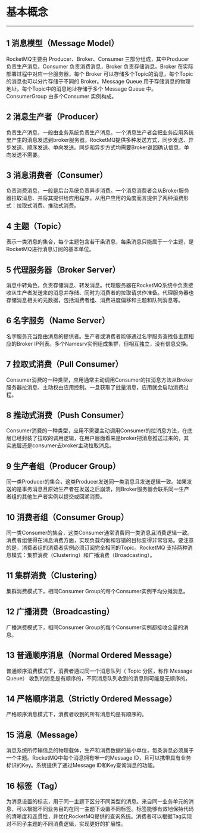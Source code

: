 # 基本概念
----
## 1 消息模型（Message Model）

RocketMQ主要由 Producer、Broker、Consumer 三部分组成，其中Producer 负责生产消息，Consumer 负责消费消息，Broker 负责存储消息。Broker 在实际部署过程中对应一台服务器，每个 Broker 可以存储多个Topic的消息，每个Topic的消息也可以分片存储于不同的 Broker。Message Queue 用于存储消息的物理地址，每个Topic中的消息地址存储于多个 Message Queue 中。ConsumerGroup 由多个Consumer 实例构成。

## 2 消息生产者（Producer）
 负责生产消息，一般由业务系统负责生产消息。一个消息生产者会把业务应用系统里产生的消息发送到broker服务器。RocketMQ提供多种发送方式，同步发送、异步发送、顺序发送、单向发送。同步和异步方式均需要Broker返回确认信息，单向发送不需要。
 
## 3 消息消费者（Consumer）
 负责消费消息，一般是后台系统负责异步消费。一个消息消费者会从Broker服务器拉取消息、并将其提供给应用程序。从用户应用的角度而言提供了两种消费形式：拉取式消费、推动式消费。
 
## 4 主题（Topic）
  表示一类消息的集合，每个主题包含若干条消息，每条消息只能属于一个主题，是RocketMQ进行消息订阅的基本单位。
  
## 5 代理服务器（Broker Server）
消息中转角色，负责存储消息、转发消息。代理服务器在RocketMQ系统中负责接收从生产者发送来的消息并存储、同时为消费者的拉取请求作准备。代理服务器也存储消息相关的元数据，包括消费者组、消费进度偏移和主题和队列消息等。

## 6 名字服务（Name Server）
名字服务充当路由消息的提供者。生产者或消费者能够通过名字服务查找各主题相应的Broker IP列表。多个Namesrv实例组成集群，但相互独立，没有信息交换。
 
## 7 拉取式消费（Pull Consumer）
  Consumer消费的一种类型，应用通常主动调用Consumer的拉消息方法从Broker服务器拉消息、主动权由应用控制。一旦获取了批量消息，应用就会启动消费过程。
  
## 8 推动式消费（Push Consumer）
 Consumer消费的一种类型，应用不需要主动调用Consumer的拉消息方法，在底层已经封装了拉取的调用逻辑，在用户层面看来是broker把消息推送过来的，其实底层还是consumer去broker主动拉取消息。
 
## 9 生产者组（Producer Group）
  同一类Producer的集合，这类Producer发送同一类消息且发送逻辑一致。如果发送的是事务消息且原始生产者在发送之后崩溃，则Broker服务器会联系同一生产者组的其他生产者实例以提交或回溯消费。
  
## 10 消费者组（Consumer Group）
  同一类Consumer的集合，这类Consumer通常消费同一类消息且消费逻辑一致。消费者组使得在消息消费方面，实现负载均衡和容错的目标变得非常容易。要注意的是，消费者组的消费者实例必须订阅完全相同的Topic。RocketMQ 支持两种消息模式：集群消费（Clustering）和广播消费（Broadcasting）。
  
## 11 集群消费（Clustering）
集群消费模式下，相同Consumer Group的每个Consumer实例平均分摊消息。

## 12 广播消费（Broadcasting）
广播消费模式下，相同Consumer Group的每个Consumer实例都接收全量的消息。

## 13 普通顺序消息（Normal Ordered Message）
普通顺序消费模式下，消费者通过同一个消息队列（ Topic 分区，称作 Message Queue） 收到的消息是有顺序的，不同消息队列收到的消息则可能是无顺序的。

## 14 严格顺序消息（Strictly Ordered Message）
严格顺序消息模式下，消费者收到的所有消息均是有顺序的。

## 15 消息（Message）
消息系统所传输信息的物理载体，生产和消费数据的最小单位，每条消息必须属于一个主题。RocketMQ中每个消息拥有唯一的Message ID，且可以携带具有业务标识的Key。系统提供了通过Message ID和Key查询消息的功能。
## 16 标签（Tag）
 为消息设置的标志，用于同一主题下区分不同类型的消息。来自同一业务单元的消息，可以根据不同业务目的在同一主题下设置不同标签。标签能够有效地保持代码的清晰度和连贯性，并优化RocketMQ提供的查询系统。消费者可以根据Tag实现对不同子主题的不同消费逻辑，实现更好的扩展性。

